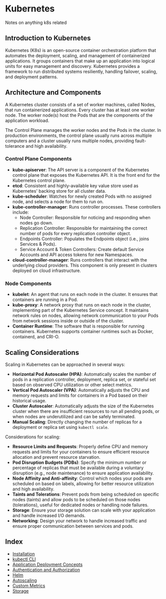 # Kubernetes

Notes on anything k8s related

## Introduction to Kubernetes

Kubernetes (K8s) is an open-source container orchestration platform that automates the deployment, scaling, and management of containerized applications. It groups containers that make up an application into logical units for easy management and discovery. Kubernetes provides a framework to run distributed systems resiliently, handling failover, scaling, and deployment patterns.

## Architecture and Components

A Kubernetes cluster consists of a set of worker machines, called Nodes, that run containerized applications. Every cluster has at least one worker node. The worker node(s) host the Pods that are the components of the application workload.

The Control Plane manages the worker nodes and the Pods in the cluster. In production environments, the control plane usually runs across multiple computers and a cluster usually runs multiple nodes, providing fault-tolerance and high availability.

### Control Plane Components

*   **kube-apiserver**: The API server is a component of the Kubernetes control plane that exposes the Kubernetes API. It is the front end for the Kubernetes control plane.
*   **etcd**: Consistent and highly-available key value store used as Kubernetes' backing store for all cluster data.
*   **kube-scheduler**: Watches for newly created Pods with no assigned node, and selects a node for them to run on.
*   **kube-controller-manager**: Runs controller processes. These controllers include:
    *   Node Controller: Responsible for noticing and responding when nodes go down.
    *   Replication Controller: Responsible for maintaining the correct number of pods for every replication controller object.
    *   Endpoints Controller: Populates the Endpoints object (i.e., joins Services & Pods).
    *   Service Account & Token Controllers: Create default Service Accounts and API access tokens for new Namespaces.
*   **cloud-controller-manager**: Runs controllers that interact with the underlying cloud providers. This component is only present in clusters deployed on cloud infrastructure.

### Node Components

*   **kubelet**: An agent that runs on each node in the cluster. It ensures that containers are running in a Pod.
*   **kube-proxy**: A network proxy that runs on each node in the cluster, implementing part of the Kubernetes Service concept. It maintains network rules on nodes, allowing network communication to your Pods from network sessions inside or outside of the cluster.
*   **Container Runtime**: The software that is responsible for running containers. Kubernetes supports container runtimes such as Docker, containerd, and CRI-O.

## Scaling Considerations

Scaling in Kubernetes can be approached in several ways:

*   **Horizontal Pod Autoscaler (HPA)**: Automatically scales the number of pods in a replication controller, deployment, replica set, or stateful set based on observed CPU utilization or other select metrics.
*   **Vertical Pod Autoscaler (VPA)**: Automatically adjusts the CPU and memory requests and limits for containers in a Pod based on their historical usage.
*   **Cluster Autoscaler**: Automatically adjusts the size of the Kubernetes cluster when there are insufficient resources to run all pending pods, or when nodes are underutilized and can be safely terminated.
*   **Manual Scaling**: Directly changing the number of replicas for a deployment or replica set using `kubectl scale`.

Considerations for scaling:

*   **Resource Limits and Requests**: Properly define CPU and memory requests and limits for your containers to ensure efficient resource allocation and prevent resource starvation.
*   **Pod Disruption Budgets (PDBs)**: Specify the minimum number or percentage of replicas that must be available during a voluntary disruption (e.g., node maintenance) to ensure application availability.
*   **Node Affinity and Anti-affinity**: Control which nodes your pods are scheduled on based on labels, allowing for better resource utilization and high availability.
*   **Taints and Tolerations**: Prevent pods from being scheduled on specific nodes (taints) and allow pods to be scheduled on those nodes (tolerations), useful for dedicated nodes or handling node failures.
*   **Storage**: Ensure your storage solution can scale with your application and handle increased I/O demands.
*   **Networking**: Design your network to handle increased traffic and ensure proper communication between services and pods.

## Index

*   [Installation](installation.md)
*   [kubectl CLI](kubectl.md)
*   [Application Deployment Concepts](Application-Deployment.md)
*   [Authentication and Authorization](Authentication-Authorization.md)
*   [Helm](Helm.md)
*   [Autoscaling](Autoscaling.md)
*   [Custom Metrics](Custom-Metrics.md)
*   [Storage](Storage.md)
